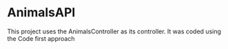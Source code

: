 # AnimalsAPI

This project uses the AnimalsController as its controller. It was coded using the Code first approach
